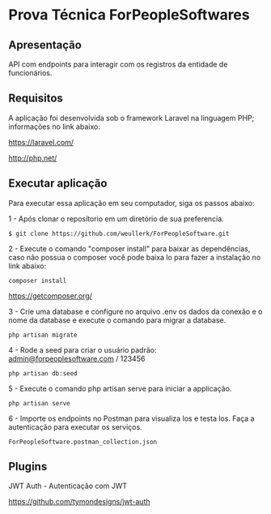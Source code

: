 # Prova Técnica ForPeopleSoftwares


## Apresentação
API com endpoints para interagir com os registros da entidade de funcionários.

## Requisitos

A aplicação foi desenvolvida sob o framework Laravel na linguagem PHP; informações no link abaixo:

https://laravel.com/

http://php.net/

## Executar aplicação

Para executar essa aplicação em seu computador, siga os passos abaixo:

1 - Após clonar o reposítorio em um diretório de sua preferencia.

```shell
$ git clone https://github.com/weullerk/ForPeopleSoftware.git
```

2 - Execute o comando "composer install" para baixar as dependências, caso não possua o composer você pode baixa lo para fazer a instalação no link abaixo:

```shell
composer install
```

https://getcomposer.org/

3 - Crie uma database e configure no arquivo .env os dados da conexão e o nome da database e execute o comando para migrar a database.

```shell
php artisan migrate
```

4 - Rode a seed para criar o usuário padrão: admin@forpeoplesoftware.com / 123456

```shell
php artisan db:seed
```

5 - Execute o comando php artisan serve para iniciar a applicação.

```shell
php artisan serve
```

6 - Importe os endpoints no Postman para visualiza los e testa los. Faça a autenticação para executar os serviços.

```shell
ForPeopleSoftware.postman_collection.json
```


## Plugins
JWT Auth - Autenticação com JWT

https://github.com/tymondesigns/jwt-auth
